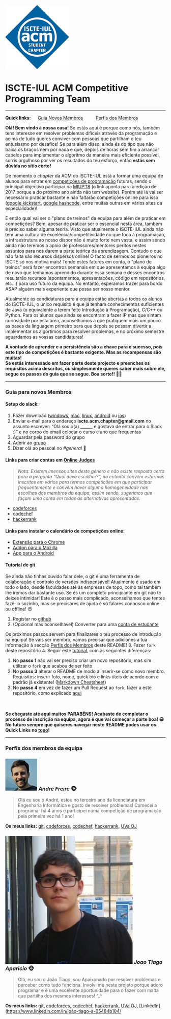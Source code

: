 ![logo](https://github.com/Andre-Freire/ISCTE-IUL-Competitive-Programming/blob/master/images/iscte-iul-acm_logo.png "Programming = Fun")
# ISCTE-IUL ACM Competitive Programming Team
---

**Quick links:** &emsp; [Guia Novos Membros](#guia-para-novos-membros) &emsp; &emsp; [Perfis dos Membros](#perfis-dos-membros-da-equipa)

**Olá! Bem vindo à nossa casa!** Se estás aqui é porque como nós, também tens interesse em resolver problemas difíceis através da programação e acima de tudo queres conviver com pessoas que partilham o teu entusiasmo por desafios! Se para além disso, ainda és do tipo que não baixa os braços nem por nada e que, depois de horas sem fim a arrancar cabelos para implementar o algoritmo da maneira mais eficiente possível, sorris orgulhoso por ver os resultados do teu esforço, então **estás sem dúvida no sítio certo!**

De momento o *chapter* da ACM do ISCTE-IUL está a formar uma equipa de alunos para entrar em [competições de programação](https://en.wikipedia.org/wiki/Competitive_programming) futuras, sendo o principal objectivo participar na [MIUP'18](http://miup.events.di.uminho.pt/) (o link aponta para a edição de 2017 porque a do próximo ano ainda não tem website). Porém até lá vai ser necessário praticar bastante e não faltarão competições online para isso  ([google kickstart](https://code.google.com/codejam/kickstart/), [google hashcode](https://hashcode.withgoogle.com/), entre muitas outras em vários sites da especialidade)!

E então qual vai ser o "plano de treinos" da equipa para além de praticar em competições? Bem, apesar de praticar ser o essencial nesta área, também é preciso saber alguma teoria. Visto que atualmente o ISCTE-IUL ainda não tem uma cultura de excelência/competitividade no que toca à programação, a infraestrutura ao nosso dispor não é muito forte nem vasta, e assim sendo ainda não teremos o apoio de professores/mentores peritos nestes assuntos para nos darem a parte teórica da aprendizagem. Contudo o que não falta são recursos dispersos online! O facto de sermos os pioneiros no ISCTE só nos motiva mais! Tendo estes fatores em conta, o "plano de treinos" será fazer encontros semanais em que apresentamos à equipa algo de novo que tenhamos aprendido durante essa semana e desses encontros resultarão recursos (apontamentos, apresentações, código em repositórios, etc...) para uso futuro da equipa. No entanto, esperamos trazer para bordo ASAP alguém mais experiente que possa ser nosso mentor.

Atualmente as candidaturas para a equipa estão abertas a todos os alunos do ISCTE-IUL, o único requisito é que já tenham conhecimentos suficientes de Java (o equivalente a terem feito Introdução à Programação), C/C++ ou Python. Para os alunos que ainda se encontram a fazer IP mas que sintam curiosidade por esta área, aconselhamos a que pratiquem mais um pouco as bases da linguagem primeiro para que depois se possam divertir a implementar os algortimos para resolver problemas, e no próximo semestre aguardamos as vossas candidaturas!

**A vontade de aprender e a persistência são a chave para o sucesso, pois este tipo de competições é bastante exigente. Mas as recompensas são [muitas](https://www.redgreencode.com/12-reasons-to-study-competitive-programming/)!**    
**Se estás interessado em fazer parte deste projecto e preenches os requisitos acima descritos, ou simplesmente queres saber mais sobre ele, segue os passos do guia que se segue. Boa sorte!!** :muscle::wink:

---
### Guia para novos Membros

#### Setup do slack:
1. Fazer download  ([windows](https://slack.com/downloads/windows), [mac](https://slack.com/downloads/osx), [linux](https://slack.com/downloads/linux), [android](https://slack.com/downloads/android) ou [ios](https://slack.com/downloads/ios))
2. Enviar e-mail para o endereço **iscte.acm.chapter<span></span>@gmail.com** no assunto escrever: “Olá sou o(a) ______ e gostava de entrar para o Slack :)” e no corpo do email colocar o curso e ano que frequentas
3. Aguardar pela password do grupo
4. Aderir ao [grupo](https://acm-ieee-iscte.slack.com/messages)
5. Dizer olá ao pessoal no *#general* :beers:


#### Links para criar contas em [Online Judges](https://en.wikipedia.org/wiki/Online_judge)

  >*Nota: Existem imensos sites deste género e não existe resposta certa para a pergunta "Qual devo escolher?", no entanto convém estarmos inscritos em vários para termos competições em que participar frequentemente e convém haver alguma homogeneidade nas escolhas dos membros da equipa, assim sendo, sugerimos que façam uma conta em todas as alternativas apresentadas.*

  + [codeforces](http://codeforces.com)
  + [codechef](https://www.codechef.com)
  + [hackerrank](https://www.hackerrank.com)


#### Links para instalar o calendário de competições online:
+ [Extensão para o Chrome](https://chrome.google.com/webstore/detail/coders-calendar/bageaffklfkikjigoclfgengklfnidll)
+ [Addon para o Mozilla](https://addons.mozilla.org/en-US/firefox/addon/coder-calendar/)
+ [App para o Android](https://play.google.com/store/apps/details?id=com.corphots.coderscalendar)


#### Tutorial de git
Se ainda não tinhas ouvido falar dele, o git é uma ferramenta de colaboração e controlo de versões indispensável! Atualmente é usado em todo o lado, desde faculdades até às empresas de topo, como tal também lhe iremos dar bastante uso. Se és um completo principiante em git não te deixes intimidar! Este é o passo mais complicado, aconselhamos que tentes fazê-lo sozinho, mas se precisares de ajuda é só falares connosco online ou offline! :wink:
1. Registar no [github](https://github.com/)
2. (Opcional mas aconselhável) Converter para uma [conta de estudante](https://education.github.com/)

Os próximos passos servem para finalizares o teu processo de introdução na equipa! Se vais ser membro, vamos precisar que adiciones a tua informação à secção [Perfis dos Membros](#perfis-dos-membros-da-equipa) deste README!
3. Fazer `fork` deste repositório
4. Seguir este [tutorial](https://guides.github.com/activities/hello-world/), com as seguintes diferenças:
   1. No **passo 1** não vai ser preciso criar um novo repositório, mas sim utilizar o `fork` que acabou de ser feito
   2. No **passo 3** alterar o README de modo a inserir-se como novo membro. Requisitos: inserir foto, nome, quick bio e links úteis de acordo com o padrão já existente!  ([Markdown Cheatsheet](https://github.com/adam-p/markdown-here/wiki/Markdown-Cheatsheet#links))
   3. No **passo 4** em vez de fazer um Pull Request ao `fork`, fazer a este repositório, como explicado [aqui](https://help.github.com/articles/creating-a-pull-request-from-a-fork/)

<br></br>
**Se chegaste até aqui muitos PARABÉNS! Acabaste de completar o processo de inscrição na equipa, agora é que vai começar a parte boa! :grinning: No futuro sempre que quiseres navegar neste README podes usar os Quick Links no [topo](#iscte-iul-acm-competitive-programming-team)!**


---
### Perfis dos membros da equipa
### ![ups](https://github.com/Andre-Freire/ISCTE-IUL-Competitive-Programming/blob/master/images/andre_freire.jpg "Hey you!") *André Freire* :monkey_face:
>Olá eu sou o André, estou no terceiro ano da licenciatura em Engenharia Informática e gosto de resolver problemas! Comecei a programar há 4 anos e participei numa competição de programação pela primeira vez há 1 ano!

**Os meus links:** [git](https://github.com/Andre-Freire), [codeforces](http://codeforces.com/profile/andre_freire), [codechef](https://www.codechef.com/users/andre_freire), [hackerrank](https://www.hackerrank.com/andrefm_freire), [UVa OJ](https://uva.onlinejudge.org/index.php?option=com_onlinejudge&Itemid=20&page=show_authorstats&userid=929298)


### ![ups](https://github.com/Andre-Freire/ISCTE-IUL-Competitive-Programming/blob/master/images/Joao_Tiago_Aparicio.jpg "Hey you!") *Joao Tiago Aparicio* :monkey_face:
>Olá, eu sou o João Tiago, sou Apaixonado por resolver problemas e perceber como tudo funciona. Involvi me neste projeto porque adoro programar e é uma excelente oportunidade para o fazer com malta que partilha dos mesmos interesses! ^_^

**Os meus links:** [git](https://github.com/jtaca), [codeforces](http://codeforces.com/profile/jtaca), [codechef](https://www.codechef.com/users/jtaca), [hackerrank](https://www.hackerrank.com/joaotiagoaparic1), [UVa OJ](https://uva.onlinejudge.org/index.php?option=com_comprofiler), [LinkedIn] (https://www.linkedin.com/in/joão-tiago-a-05484b104/
